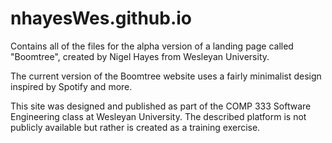 # nhayesWes.github.io
Contains all of the files for the alpha version of a landing page called "Boomtree", created by Nigel Hayes from Wesleyan University.

The current version of the Boomtree website uses a fairly minimalist design inspired by Spotify and more.

This site was designed and published as part of the COMP 333 Software Engineering class at Wesleyan University. The described platform is not publicly available but rather is created as a training exercise.